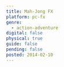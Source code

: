 ```yaml
---
title: Mah-Jong FX
platform: pc-fx
genre:
  - action-adventure
digital: false
physical: true
guide: false
pending: false
posted: 2014-02-10
---
```

